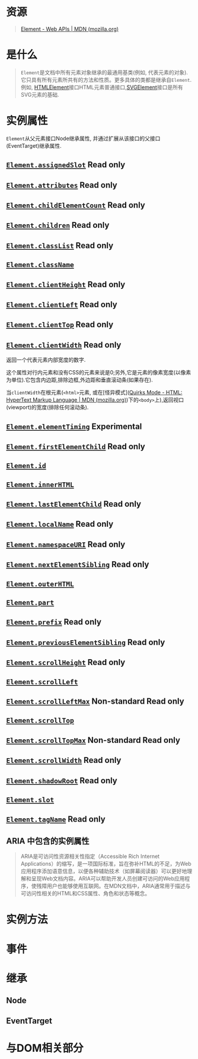 
# 资源

> [Element - Web APIs | MDN (mozilla.org)](https://developer.mozilla.org/en-US/docs/Web/API/Element)


# 是什么
> `Element`是文档中所有元素对象继承的最通用基类(例如, 代表元素的对象).它只具有所有元素所共有的方法和性质。更多具体的类都是继承自`Element`.
> 例如, [HTMLElement](https://developer.mozilla.org/en-US/docs/Web/API/HTMLElement)接口HTML元素普通接口,[SVGElement](https://developer.mozilla.org/en-US/docs/Web/API/SVGElement)接口是所有SVG元素的基础.






# 实例属性
`Element`从父元素接口Node继承属性, 并通过扩展从该接口的父接口(EventTarget)继承属性.

## [`Element.assignedSlot`](https://developer.mozilla.org/en-US/docs/Web/API/Element/assignedSlot) Read only



## [`Element.attributes`](https://developer.mozilla.org/en-US/docs/Web/API/Element/attributes) Read only



## [`Element.childElementCount`](https://developer.mozilla.org/en-US/docs/Web/API/Element/childElementCount) Read only



## [`Element.children`](https://developer.mozilla.org/en-US/docs/Web/API/Element/children) Read only


## [`Element.classList`](https://developer.mozilla.org/en-US/docs/Web/API/Element/classList) Read only



## [`Element.className`](https://developer.mozilla.org/en-US/docs/Web/API/Element/className)


## [`Element.clientHeight`](https://developer.mozilla.org/en-US/docs/Web/API/Element/clientHeight) Read only




## [`Element.clientLeft`](https://developer.mozilla.org/en-US/docs/Web/API/Element/clientLeft) Read only


## [`Element.clientTop`](https://developer.mozilla.org/en-US/docs/Web/API/Element/clientTop) Read only


## [`Element.clientWidth`](https://developer.mozilla.org/en-US/docs/Web/API/Element/clientWidth) Read only

返回一个代表元素内部宽度的数字.

这个属性对行内元素和没有CSS的元素来说是0;另外,它是元素的像素宽度(以像素为单位).它包含内边距,排除边框,外边距和垂直滚动条(如果存在).

当`clientWidth`在根元素(`<html>`元素, 或在[怪异模式]([Quirks Mode - HTML: HyperText Markup Language | MDN (mozilla.org)](https://developer.mozilla.org/en-US/docs/Web/HTML/Quirks_Mode_and_Standards_Mode))下的`<body>`上),返回视口(viewport)的宽度(排除任何滚动条). 






## [`Element.elementTiming`](https://developer.mozilla.org/en-US/docs/Web/API/Element/elementTiming) Experimental



## [`Element.firstElementChild`](https://developer.mozilla.org/en-US/docs/Web/API/Element/firstElementChild) Read only



## [`Element.id`](https://developer.mozilla.org/en-US/docs/Web/API/Element/id)


## [`Element.innerHTML`](https://developer.mozilla.org/en-US/docs/Web/API/Element/innerHTML)



## [`Element.lastElementChild`](https://developer.mozilla.org/en-US/docs/Web/API/Element/lastElementChild) Read only



## [`Element.localName`](https://developer.mozilla.org/en-US/docs/Web/API/Element/localName) Read only


## [`Element.namespaceURI`](https://developer.mozilla.org/en-US/docs/Web/API/Element/namespaceURI) Read only



## [`Element.nextElementSibling`](https://developer.mozilla.org/en-US/docs/Web/API/Element/nextElementSibling) Read only



## [`Element.outerHTML`](https://developer.mozilla.org/en-US/docs/Web/API/Element/outerHTML)



## [`Element.part`](https://developer.mozilla.org/en-US/docs/Web/API/Element/part)



## [`Element.prefix`](https://developer.mozilla.org/en-US/docs/Web/API/Element/prefix) Read only



## [`Element.previousElementSibling`](https://developer.mozilla.org/en-US/docs/Web/API/Element/previousElementSibling) Read only




## [`Element.scrollHeight`](https://developer.mozilla.org/en-US/docs/Web/API/Element/scrollHeight) Read only




## [`Element.scrollLeft`](https://developer.mozilla.org/en-US/docs/Web/API/Element/scrollLeft)




## [`Element.scrollLeftMax`](https://developer.mozilla.org/en-US/docs/Web/API/Element/scrollLeftMax) Non-standard Read only




## [`Element.scrollTop`](https://developer.mozilla.org/en-US/docs/Web/API/Element/scrollTop)




## [`Element.scrollTopMax`](https://developer.mozilla.org/en-US/docs/Web/API/Element/scrollTopMax) Non-standard Read only



## [`Element.scrollWidth`](https://developer.mozilla.org/en-US/docs/Web/API/Element/scrollWidth) Read only





## [`Element.shadowRoot`](https://developer.mozilla.org/en-US/docs/Web/API/Element/shadowRoot) Read only




## [`Element.slot`](https://developer.mozilla.org/en-US/docs/Web/API/Element/slot)



## [`Element.tagName`](https://developer.mozilla.org/en-US/docs/Web/API/Element/tagName) Read only


## ARIA 中包含的实例属性

> ARIA是可访问性资源相关性指定（Accessible Rich Internet Applications）的缩写，是一项国际标准，旨在弥补HTML的不足，为Web应用程序添加语意信息，以便各种辅助技术（如屏幕阅读器）可以更好地理解和呈现Web文档内容。ARIA可以帮助开发人员创建可访问的Web应用程序，使残障用户也能够使用互联网。在MDN文档中，ARIA通常用于描述与可访问性相关的HTML和CSS属性、角色和状态等概念。









# 实例方法

# 事件

# 继承
## Node


## EventTarget





# 与DOM相关部分